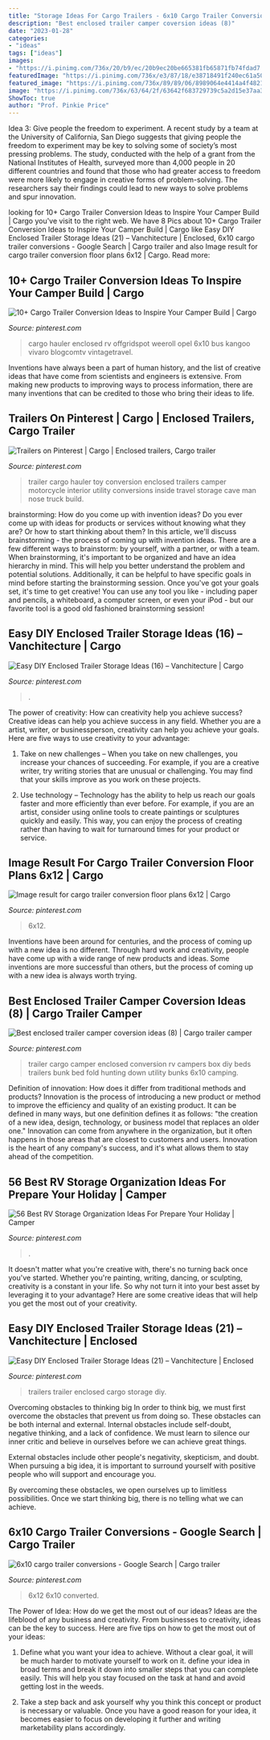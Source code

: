```yaml
---
title: "Storage Ideas For Cargo Trailers - 6x10 Cargo Trailer Conversions"
description: "Best enclosed trailer camper coversion ideas (8)"
date: "2023-01-28"
categories:
- "ideas"
tags: ["ideas"]
images:
- "https://i.pinimg.com/736x/20/b9/ec/20b9ec20be665381fb65871fb74fdad7.jpg"
featuredImage: "https://i.pinimg.com/736x/e3/87/18/e38718491f240ec61a5086c79b36837b.jpg"
featured_image: "https://i.pinimg.com/736x/89/89/06/8989064e4414a4f482137c14a5cb7845.jpg"
image: "https://i.pinimg.com/736x/63/64/2f/63642f683729739c5a2d15e37aa3b859.jpg"
ShowToc: true
author: "Prof. Pinkie Price"
---
```



Idea 3: Give people the freedom to experiment.
A recent study by a team at the University of California, San Diego suggests that giving people the freedom to experiment may be key to solving some of society’s most pressing problems. The study, conducted with the help of a grant from the National Institutes of Health, surveyed more than 4,000 people in 20 different countries and found that those who had greater access to freedom were more likely to engage in creative forms of problem-solving. The researchers say their findings could lead to new ways to solve problems and spur innovation.

	

		
looking for 10+ Cargo Trailer Conversion Ideas to Inspire Your Camper Build | Cargo you've visit to the right web. We have 8 Pics about 10+ Cargo Trailer Conversion Ideas to Inspire Your Camper Build | Cargo like Easy DIY Enclosed Trailer Storage Ideas (21) – Vanchitecture | Enclosed, 6x10 cargo trailer conversions - Google Search | Cargo trailer and also Image result for cargo trailer conversion floor plans 6x12 | Cargo. Read more:
		
    
## 10+ Cargo Trailer Conversion Ideas To Inspire Your Camper Build | Cargo

<img loading=lazy src="https://i.pinimg.com/736x/45/0a/b8/450ab855134dd000147b2738fd81e421.jpg" onerror="this.onerror=null;this.src='https://tse4.mm.bing.net/th?id=OIP.A_gXqkIqTlcawGJFh2Oc7gHaLG&amp;pid=15.1';" alt="10+ Cargo Trailer Conversion Ideas to Inspire Your Camper Build | Cargo">

_Source: pinterest.com_

>cargo hauler enclosed rv offgridspot weeroll opel 6x10 bus kangoo vivaro blogcomtv vintagetravel. 

	

Inventions have always been a part of human history, and the list of creative ideas that have come from scientists and engineers is extensive. From making new products to improving ways to process information, there are many inventions that can be credited to those who bring their ideas to life.

    
## Trailers On Pinterest | Cargo | Enclosed Trailers, Cargo Trailer

<img loading=lazy src="https://i.pinimg.com/736x/9f/b4/20/9fb4208f7375559db8e70b7042e69410.jpg" onerror="this.onerror=null;this.src='https://tse1.mm.bing.net/th?id=OIP.zAvuUEAP99oS__OIsHvluwAAAA&amp;pid=15.1';" alt="Trailers on Pinterest | Cargo | Enclosed trailers, Cargo trailer">

_Source: pinterest.com_

>trailer cargo hauler toy conversion enclosed trailers camper motorcycle interior utility conversions inside travel storage cave man nose truck build. 

	

brainstorming: How do you come up with invention ideas?
Do you ever come up with ideas for products or services without knowing what they are? Or how to start thinking about them? In this article, we'll discuss brainstorming - the process of coming up with invention ideas.
There are a few different ways to brainstorm: by yourself, with a partner, or with a team. When brainstorming, it's important to be organized and have an idea hierarchy in mind. This will help you better understand the problem and potential solutions. Additionally, it can be helpful to have specific goals in mind before starting the brainstorming session. Once you've got your goals set, it's time to get creative! You can use any tool you like - including paper and pencils, a whiteboard, a computer screen, or even your iPod - but our favorite tool is a good old fashioned brainstorming session!

    
## Easy DIY Enclosed Trailer Storage Ideas (16) – Vanchitecture | Cargo

<img loading=lazy src="https://i.pinimg.com/736x/e3/87/18/e38718491f240ec61a5086c79b36837b.jpg" onerror="this.onerror=null;this.src='https://tse3.mm.bing.net/th?id=OIP.I4Hmrje19McwF-AzXDPbWQHaLH&amp;pid=15.1';" alt="Easy DIY Enclosed Trailer Storage Ideas (16) – Vanchitecture | Cargo">

_Source: pinterest.com_

>. 

	

The power of creativity: How can creativity help you achieve success?
Creative ideas can help you achieve success in any field. Whether you are a artist, writer, or businessperson, creativity can help you achieve your goals. Here are five ways to use creativity to your advantage: 
1. Take on new challenges – When you take on new challenges, you increase your chances of succeeding. For example, if you are a creative writer, try writing stories that are unusual or challenging. You may find that your skills improve as you work on these projects. 

2. Use technology – Technology has the ability to help us reach our goals faster and more efficiently than ever before. For example, if you are an artist, consider using online tools to create paintings or sculptures quickly and easily. This way, you can enjoy the process of creating rather than having to wait for turnaround times for your product or service. 


    
## Image Result For Cargo Trailer Conversion Floor Plans 6x12 | Cargo

<img loading=lazy src="https://i.pinimg.com/736x/63/64/2f/63642f683729739c5a2d15e37aa3b859.jpg" onerror="this.onerror=null;this.src='https://tse1.mm.bing.net/th?id=OIP.oWxYuGSoLMBZjrNtDmhRPQHaFi&amp;pid=15.1';" alt="Image result for cargo trailer conversion floor plans 6x12 | Cargo">

_Source: pinterest.com_

>6x12. 

	

Inventions have been around for centuries, and the process of coming up with a new idea is no different. Through hard work and creativity, people have come up with a wide range of new products and ideas. Some inventions are more successful than others, but the process of coming up with a new idea is always worth trying.

    
## Best Enclosed Trailer Camper Coversion Ideas (8) | Cargo Trailer Camper

<img loading=lazy src="https://i.pinimg.com/736x/69/c6/df/69c6df3c45f94deddad8c517e314c9f1.jpg" onerror="this.onerror=null;this.src='https://tse3.mm.bing.net/th?id=OIP.wH7FcxMh4LDDaOUsku6TnAHaH6&amp;pid=15.1';" alt="Best enclosed trailer camper coversion ideas (8) | Cargo trailer camper">

_Source: pinterest.com_

>trailer cargo camper enclosed conversion rv campers box diy beds trailers bunk bed fold hunting down utility bunks 6x10 camping. 

	

Definition of innovation: How does it differ from traditional methods and products?
Innovation is the process of introducing a new product or method to improve the efficiency and quality of an existing product. It can be defined in many ways, but one definition defines it as follows: "the creation of a new idea, design, technology, or business model that replaces an older one." Innovation can come from anywhere in the organization, but it often happens in those areas that are closest to customers and users. Innovation is the heart of any company's success, and it's what allows them to stay ahead of the competition.

    
## 56 Best RV Storage Organization Ideas For Prepare Your Holiday | Camper

<img loading=lazy src="https://i.pinimg.com/736x/20/b9/ec/20b9ec20be665381fb65871fb74fdad7.jpg" onerror="this.onerror=null;this.src='https://tse2.mm.bing.net/th?id=OIP.Tw_4nHtPnnVzyLlVLIca5QHaNJ&amp;pid=15.1';" alt="56 Best RV Storage Organization Ideas For Prepare Your Holiday | Camper">

_Source: pinterest.com_

>. 

	

It doesn't matter what you're creative with, there's no turning back once you've started. Whether you're painting, writing, dancing, or sculpting, creativity is a constant in your life. So why not turn it into your best asset by leveraging it to your advantage? Here are some creative ideas that will help you get the most out of your creativity.

    
## Easy DIY Enclosed Trailer Storage Ideas (21) – Vanchitecture | Enclosed

<img loading=lazy src="https://i.pinimg.com/736x/89/89/06/8989064e4414a4f482137c14a5cb7845.jpg" onerror="this.onerror=null;this.src='https://tse2.mm.bing.net/th?id=OIP.fybObteF2LmTyFVB64ovbgHaFj&amp;pid=15.1';" alt="Easy DIY Enclosed Trailer Storage Ideas (21) – Vanchitecture | Enclosed">

_Source: pinterest.com_

>trailers trailer enclosed cargo storage diy. 

	

Overcoming obstacles to thinking big
In order to think big, we must first overcome the obstacles that prevent us from doing so. These obstacles can be both internal and external.
Internal obstacles include self-doubt, negative thinking, and a lack of confidence. We must learn to silence our inner critic and believe in ourselves before we can achieve great things.

External obstacles include other people's negativity, skepticism, and doubt. When pursuing a big idea, it is important to surround yourself with positive people who will support and encourage you.

By overcoming these obstacles, we open ourselves up to limitless possibilities. Once we start thinking big, there is no telling what we can achieve.

    
## 6x10 Cargo Trailer Conversions - Google Search | Cargo Trailer

<img loading=lazy src="https://i.pinimg.com/736x/ba/86/cd/ba86cd2e3be1ba542b1b5213a6d44223.jpg" onerror="this.onerror=null;this.src='https://tse2.mm.bing.net/th?id=OIP.P48lqGVP1ShPsQS-OLfyiQAAAA&amp;pid=15.1';" alt="6x10 cargo trailer conversions - Google Search | Cargo trailer">

_Source: pinterest.com_

>6x12 6x10 converted. 

	

The Power of Idea: How do we get the most out of our ideas?
Ideas are the lifeblood of any business and creativity. From businesses to creativity, ideas can be the key to success. Here are five tips on how to get the most out of your ideas:
1. Define what you want your idea to achieve. Without a clear goal, it will be much harder to motivate yourself to work on it. define your idea in broad terms and break it down into smaller steps that you can complete easily. This will help you stay focused on the task at hand and avoid getting lost in the weeds.

2. Take a step back and ask yourself why you think this concept or product is necessary or valuable. Once you have a good reason for your idea, it becomes easier to focus on developing it further and writing marketability plans accordingly.

